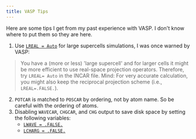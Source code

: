 ```yaml
---
title: VASP Tips
---
```


Here are some tips I get from my past experience with VASP. I don't know where to put them so they are here.

1. Use [`LREAL = Auto`](https://www.vasp.at/wiki/index.php/LREAL) for large supercells simulations, I was once warned by VASP:

  > You have a (more or less) 'large supercell' and for larger cells it might be more efficient to use real-space projection operators. Therefore, try `LREAL= Auto` in the INCAR file. Mind: For very accurate calculation, you might also keep the reciprocal projection scheme (i.e., `LREAL=.FALSE.`). 

2. `POTCAR` is matched to `POSCAR` by ordering, not by atom name. So be careful with the ordering of atoms.
3. Disabling `WAVECAR`, `CHGCAR`, and `CHG` output to save disk space by setting the following variables:
   - [`LWAVE = .FALSE.`](https://www.vasp.at/wiki/index.php/LWAVE)
   - [`LCHARG = .FALSE.`](https://www.vasp.at/wiki/index.php/LCHARG)
